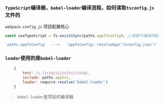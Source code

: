 ### `TypeScript`编译器，`babel-loader`编译流程，如何读取`tsconfig.js`文件的  

`webpack.config.js` 项目配置核心  
```javascript
const useTypeScript = fs.existsSync(paths.appTsConfig); //读取TS编译的配置信息     

`paths.appTsConfig`  --->   `appTsConfig: resolveApp('tsconfig.json')` 指向根目录下 `tsconfig.json`
```    
### `loader`使用的是`babel-loader`
```javascript
    {
        test: /\.(js|mjs|jsx|ts|tsx)$/,
        include: paths.appSrc,
        loader: require.resolve('babel-loader')
    }
```
>`babel-loader`是项目的编译器    
